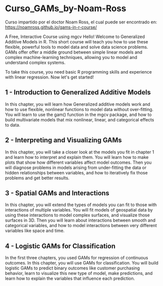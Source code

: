 # Curso_GAMs_by-Noam-Ross
Curso impartido por el doctor Noam Ross, el cual puede ser encontrado en: https://noamross.github.io/gams-in-r-course/

 
A Free, Interactive Course using mgcv
Hello! Welcome to Generalized Additive Models in R. This short course will teach you how to use these flexible, powerful tools to model data and solve data science problems. GAMs offer offer a middle ground between simple linear models and complex machine-learning techniques, allowing you to model and understand complex systems.

To take this course, you need basic R programming skills and experience with linear regression. Now let's get started!

## 1 - Introduction to Generalized Additive Models
In this chapter, you will learn how Generalized additive models work and how to use flexible, nonlinear functions to model data without over-fitting. You will learn to use the gam() function in the mgcv package, and how to build multivariate models that mix nonlinear, linear, and categorical effects to data.

## 2 - Interpreting and Visualizing GAMs
In this chapter, you will take a closer look at the models you fit in chapter 1 and learn how to interpret and explain them. You will learn how to make plots that show how different variables affect model outcomes. Then you will diagnose problems in models arising from under-fitting the data or hidden relationships between variables, and how to iteratively fix those problems and get better results.

## 3 - Spatial GAMs and Interactions
In this chapter, you will extend the types of models you can fit to those with interactions of multiple variables. You will fit models of geospatial data by using these interactions to model complex surfaces, and visualize those surfaces in 3D. Then you will learn about interactions between smooth and categorical variables, and how to model interactions between very different variables like space and time.

## 4 - Logistic GAMs for Classification
In the first three chapters, you used GAMs for regression of continuous outcomes. In this chapter, you will use GAMs for classification. You will build logistic GAMs to predict binary outcomes like customer purchasing behavior, learn to visualize this new type of model, make predictions, and learn how to explain the variables that influence each prediction.


